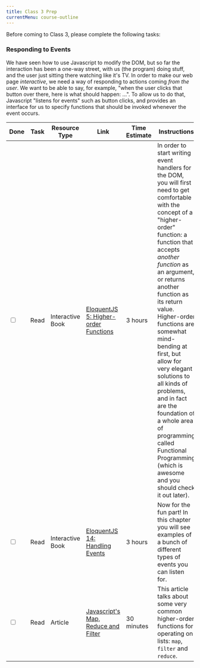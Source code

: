 ```yaml
---
title: Class 3 Prep
currentMenu: course-outline
---
```


Before coming to Class 3, please complete the following tasks:

### Responding to Events

We have seen how to use Javascript to modify the DOM, but so far the interaction has been a one-way street, with us (the program) doing stuff, and the user just sitting there watching like it's TV. In order to make our web page *interactive*, we need a way of responding to actions coming *from the user*. We want to be able to say, for example, "when the user clicks that button over there, here is what should happen: ...". To allow us to do that, Javascript "listens for events" such as button clicks, and provides an interface for us to specify functions that should be invoked whenever the event occurs.

Done | Task | Resource Type | Link | Time Estimate | Instructions
-----|------|---------------|------|---------------|-------------
<input type="checkbox" v-model="checks.p3a" /> | Read | Interactive Book | [EloquentJS 5: Higher-order Functions][eloquent5] | 3 hours | In order to start writing event handlers for the DOM, you will first need to get comfortable with the concept of a "higher-order" function: a function that accepts *another function* as an argument, or returns another function as its return value. Higher-order functions are somewhat mind-bending at first, but allow for very elegant solutions to all kinds of problems, and in fact are the foundation of a whole area of programming called Functional Programming (which is awesome and you should check it out later).
<input type="checkbox" v-model="checks.p3b" /> | Read | Interactive Book | [EloquentJS 14: Handling Events][eloquent14] | 3 hours | Now for the fun part! In this chapter you will see examples of a bunch of different types of events you can listen for.
<input type="checkbox" v-model="checks.p3c" /> | Read | Article | [Javascript's Map, Reduce and Filter][map-reduce-filter] | 30 minutes | This article talks about some very common higher-order functions for operating on lists: `map`, `filter` and `reduce`.


[eloquent5]: http://eloquentjavascript.net/05_higher_order.html
[map-reduce-filter]: https://danmartensen.svbtle.com/javascripts-map-reduce-and-filter
[eloquent14]: http://eloquentjavascript.net/14_event.html
